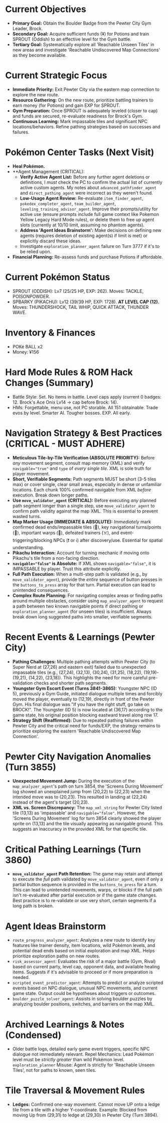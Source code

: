 # Current Objectives
*   **Primary Goal:** Obtain the Boulder Badge from the Pewter City Gym Leader, Brock.
*   **Secondary Goal:** Acquire sufficient funds (¥) for Potions and train SPROUT (Oddish) to an effective level for the Gym battle.
*   **Tertiary Goal:** Systematically explore all 'Reachable Unseen Tiles' in new areas and investigate 'Reachable Undiscovered Map Connections' as they become available.

# Current Strategic Focus
*   **Immediate Priority:** Exit Pewter City via the eastern map connection to explore the new route.
*   **Resource Gathering:** On the new route, prioritize battling trainers to earn money (for Potions) and gain EXP for SPROUT.
*   **Gym Preparation:** Once SPROUT is adequately leveled (closer to cap) and funds are secured, re-evaluate readiness for Brock's Gym.
*   **Continuous Learning:** Mark impassable tiles and significant NPC locations/behaviors. Refine pathing strategies based on successes and failures.

# Pokémon Center Tasks (Next Visit)
*   **Heal Pokémon.**
*   **Agent Management (CRITICAL):
    *   **Verify Active Agent List:** Before any further agent deletions or definitions, I *must* check the PC to confirm the actual list of currently active custom agents. My notes about `advanced_pathfinder_agent` and `direct_pathing_agent` were incorrect as they weren't found.
    *   **Low-Usage Agent Review:** Re-evaluate `item_finder_agent`, `pokedex_completer_agent`, `team_builder_agent`, `leveling_training_advisor_agent`. Improve their prompts/utility for active use (ensure prompts include full game context like Pokemon Yellow Legacy Hard Mode rules), or delete them to free up agent slots (currently at 10/10 limit, assuming no phantom agents).
    *   **Address 'Agent Ideas Brainstorm':** Make decisions on defining new agents (requires deletion of existing agent(s) if limit is met) or explicitly discard these ideas.
    *   Investigate `exploration_planner_agent` failure on Turn 3777 if it's to be relied upon.
*   **Financial Planning:** Re-assess funds and purchase Potions if affordable.

# Current Pokémon Status
*   SPROUT (ODDISH): Lv7 (25/25 HP, EXP: 262). Moves: TACKLE, POISONPOWDER.
*   SPBARKY (PIKACHU): Lv12 (39/39 HP, EXP: 1728). **AT LEVEL CAP (12).** Moves: THUNDERSHOCK, TAIL WHIP, QUICK ATTACK, THUNDER WAVE.

# Inventory & Finances
*   POKé BALL x2
*   Money: ¥156

# Hard Mode Rules & ROM Hack Changes (Summary)
*   Battle Style: Set. No items in battle. Level caps apply (current 0 badges: 12. Brock's Ace Onix Lv14 -> cap before Brock: 14).
*   HMs: Forgettable, menu use, not PC storable. All 151 obtainable. Trade evos by level. Smarter AI. Tougher bosses. EXP. All early.

# Navigation Strategy & Best Practices (CRITICAL - MUST ADHERE)
*   **Meticulous Tile-by-Tile Verification (ABSOLUTE PRIORITY):** Before *any* movement segment, consult map memory (XML) and verify `navigable="true"` and `type` of *every single tile*. XML is sole truth for player movement.
*   **Short, Verifiable Segments:** Path segments MUST be short (3-5 tiles max) or cover single, clear small areas, especially in dense or unfamiliar locations. Each chunk 100% confirmed navigable from XML *before* execution. Break down longer paths.
*   **Use `move_validator_agent` (CRITICAL):** Before executing *any* planned path segment longer than a single step, use `move_validator_agent` to confirm path validity against the map XML. This is essential to prevent wasted turns.
*   **Map Marker Usage (IMMEDIATE & ABSOLUTE):** *Immediately* mark confirmed dead ends/impassable tiles (🚫), key navigational turns/points (📍), important warps (🚪), defeated trainers (☠️), and event-triggering/blocking NPCs (❗ or ℹ️) after discovery/use. Essential for spatial understanding.
*   **Pikachu Interaction:** Account for turning mechanic if moving onto Pikachu's tile from a non-facing direction.
*   **`navigable="false"` is Absolute:** If XML shows `navigable="false"`, it is IMPASSABLE by player. Trust this attribute explicitly.
*   **Full Path Execution:** When a multi-step path is validated (e.g., by `move_validator_agent`), provide the *entire* sequence of button presses in the `buttons_to_press` array for that turn. Partial execution can lead to unintended consequences.
*   **Complex Route Planning:** For navigating complex areas or finding paths around multiple obstacles, consider using `map_analyzer_agent` to request a path between two known navigable points if direct pathing or `exploration_planner_agent` (for unseen tiles) is insufficient. Always break down long suggested paths into smaller, verifiable segments.

# Recent Events & Learnings (Pewter City)
*   **Pathing Challenges:** Multiple pathing attempts within Pewter City (to Super Nerd at (27,26) and eastern exit) failed due to unexpected impassable tiles (e.g., (27,24), (32,13), (30,24), (31,25), (18,22), (19,19)-(19,21), (14,22), (23,18)). This highlights the need for more careful pre-validation checks and shorter path segments.
*   **Youngster Gym Escort Event (Turns 3841-3865):** Youngster NPC (ID 5), previously a Gym Guide, initiated dialogue multiple times and forcibly moved the player, eventually to (12,19), directly in front of the Pewter Gym. His final dialogue was "If you have the right stuff, go take on BROCK!". The Youngster (ID 5) is now located at (36,17) according to the game state, his original position blocking eastward travel along row 17.
*   **Strategy Shift (Reaffirmed):** Due to repeated pathing failures within Pewter City and the critical need for funds/EXP, the strategy remains to prioritize exploring the eastern 'Reachable Undiscovered Map Connection'.

# Pewter City Navigation Anomalies (Turn 3855)
*   **Unexpected Movement Jump:** During the execution of the `map_analyzer_agent`'s path on turn 3854, the 'Screens During Movement' log showed an unexplained jump from (20,22) to (22,23) when the intended move was to (20,23). This resulted in landing at (22,24) instead of the agent's target (20,23).
*   **XML vs. Screen Discrepancy:** The `map_xml_string` for Pewter City listed tile (13,13) as 'impassable' and `navigable="false"`. However, the 'Screens During Movement' log for turn 3854 clearly showed the player sprite on (13,13) and the tile visually appearing as navigable ground. This suggests an inaccuracy in the provided XML for that specific tile.

# Critical Pathing Learnings (Turn 3860)
*   **`move_validator_agent` Path Retention:** The game may retain and attempt to execute the *full* path validated by `move_validator_agent`, even if only a partial button sequence is provided in the `buttons_to_press` for a turn. This can lead to unintended movements, warps, or blocks if the full path isn't re-evaluated after partial execution or if the game state changes. Best practice is to re-validate or use very short, certain segments if a long path is broken.

# Agent Ideas Brainstorm
*   `route_progress_analyzer_agent`: Analyzes a new route to identify key features like trainer density, item locations, wild Pokémon levels, and potential dead ends based on initial exploration and map XML. Helps prioritize exploration paths on new routes.
*   `risk_assessor_agent`: Evaluates the risk of a major battle (Gym, Rival) based on current party, level cap, opponent data, and available healing items. Suggests if it's advisable to proceed or if more preparation is needed.
*   `scripted_event_predictor_agent`: Attempts to predict or analyze scripted events based on NPC dialogue, unusual NPC movements, and current game state. Output could be hypotheses about triggers or outcomes.
*   `boulder_puzzle_solver_agent`: Assists in solving boulder puzzles by analyzing boulder positions, switches, and barriers on the map XML.

# Archived Learnings & Notes (Condensed)
*   Older battle logs, detailed early game event triggers, specific NPC dialogue not immediately relevant. Repel Mechanics: Lead Pokémon level must be *strictly greater* than wild Pokémon level. `exploration_planner` Misuse: Agent is strictly for 'Reachable Unseen Tiles', not for paths to known, seen tiles.

# Tile Traversal & Movement Rules
*   **Ledges:** Confirmed one-way movement. Cannot move UP onto a ledge tile from a tile with a higher Y-coordinate. Example: Blocked from moving Up from (29,31) to ledge at (29,30) in Pewter City (Turn 3894).